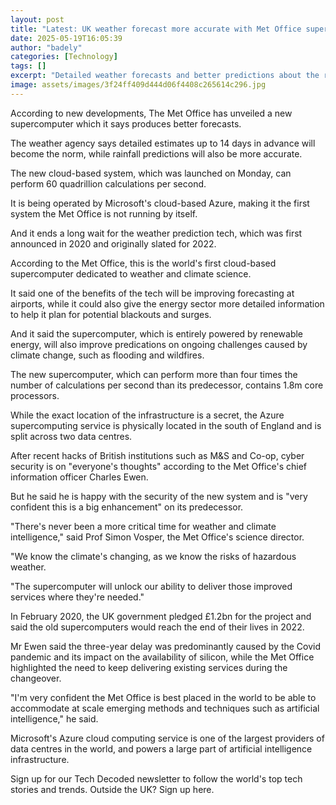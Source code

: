 ```yaml
---
layout: post
title: "Latest: UK weather forecast more accurate with Met Office supercomputer"
date: 2025-05-19T16:05:39
author: "badely"
categories: [Technology]
tags: []
excerpt: "Detailed weather forecasts and better predictions about the rain will soon be enjoyed in the UK."
image: assets/images/3f24ff409d444d06f4408c265614c296.jpg
---
```


According to new developments, The Met Office has unveiled a new supercomputer which it says produces better forecasts.

The weather agency says detailed estimates up to 14 days in advance will become the norm, while rainfall predictions will also be more accurate.

The new cloud-based system, which was launched on Monday, can perform 60 quadrillion calculations per second.

It is being operated by Microsoft's cloud-based Azure, making it the first system the Met Office is not running by itself.

And it ends a long wait for the weather prediction tech, which was first announced in 2020 and originally slated for 2022.

According to the Met Office, this is the world's first cloud-based supercomputer dedicated to weather and climate science.

It said one of the benefits of the tech will be improving forecasting at airports, while it could also give the energy sector more detailed information to help it plan for potential blackouts and surges.

And it said the supercomputer, which is entirely powered by renewable energy, will also improve predications on ongoing challenges caused by climate change, such as flooding and wildfires.

The new supercomputer, which can perform more than four times the number of calculations per second than its predecessor, contains 1.8m core processors.

While the exact location of the infrastructure is a secret, the Azure supercomputing service is physically located in the south of England and is split across two data centres.

After recent hacks of British institutions such as M&S and Co-op, cyber security is on "everyone's thoughts" according to the Met Office's chief information officer Charles Ewen.

But he said he is happy with the security of the new system and is "very confident this is a big enhancement" on its predecessor.

"There's never been a more critical time for weather and climate intelligence," said Prof Simon Vosper, the Met Office's science director.

"We know the climate's changing, as we know the risks of hazardous weather.

"The supercomputer will unlock our ability to deliver those improved services where they're needed."

In February 2020, the UK government pledged £1.2bn for the project and said the old supercomputers would reach the end of their lives in 2022. 

Mr Ewen said the three-year delay was predominantly caused by the Covid pandemic and its impact on the availability of silicon, while the Met Office highlighted the need to keep delivering existing services during the changeover.

"I'm very confident the Met Office is best placed in the world to be able to accommodate at scale emerging methods and techniques such as artificial intelligence," he said.

Microsoft's Azure cloud computing service is one of the largest providers of data centres in the world, and powers a large part of artificial intelligence infrastructure.

Sign up for our Tech Decoded newsletter to follow the world's top tech stories and trends. Outside the UK? Sign up here.


